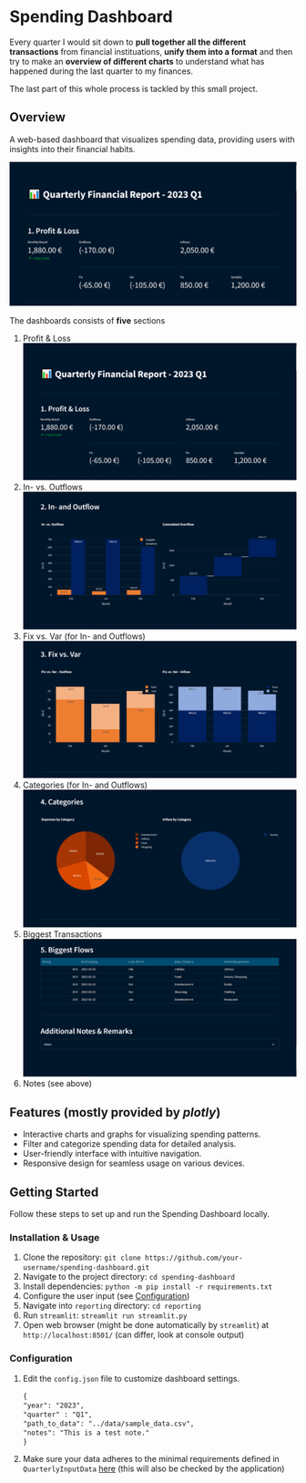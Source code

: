 # Spending Dashboard

Every quarter I would sit down to **pull together all the different transactions** from financial instituations, **unify them into a format** and then try to make an **overview of different charts** to understand what has happened during the last quarter to my finances.

The last part of this whole process is tackled by this small project.

## Overview
A web-based dashboard that visualizes spending data, providing users with insights into their financial habits.

![Dashboard Preview](./docs/out/overview.PNG)

The dashboards consists of **five** sections

1. Profit & Loss
![Profit & Loss](./docs/out/overview.PNG)
2. In- vs. Outflows
![In- vs. Outflows](./docs/out/in-%20and%20outflows.PNG)
3. Fix vs. Var (for In- and Outflows)
![Fix vs. Var](./docs/out/fix%20vs.%20var.PNG)
4. Categories (for In- and Outflows)
![Categories](./docs/out/categories.PNG)
5. Biggest Transactions
![Biggest Transactions](./docs/out/biggest%20transactions.PNG)
6. Notes
(see above)

## Features (mostly provided by _plotly_)
- Interactive charts and graphs for visualizing spending patterns.
- Filter and categorize spending data for detailed analysis.
- User-friendly interface with intuitive navigation.
- Responsive design for seamless usage on various devices.

## Getting Started
Follow these steps to set up and run the Spending Dashboard locally.

### Installation & Usage
1. Clone the repository: `git clone https://github.com/your-username/spending-dashboard.git`
2. Navigate to the project directory: `cd spending-dashboard`
3. Install dependencies: `python -m pip install -r requirements.txt`
4. Configure the user input (see [Configuration](#configuration))
5. Navigate into `reporting` directory: `cd reporting`
6. Run `streamlit`: `streamlit run streamlit.py`
7. Open web browser (might be done automatically by `streamlit`) at `http://localhost:8501/` (can differ, look at console output)

### Configuration
1. Edit the `config.json` file to customize dashboard settings.
    ```
    {
    "year": "2023",
    "quarter" : "Q1",
    "path_to_data": "../data/sample_data.csv",
    "notes": "This is a test note."
    }
    ```
2. Make sure your data adheres to the minimal requirements defined in `QuarterlyInputData` [here](./reporting/models.py#QuarterlyInputData) (this will also be checked by the application)
